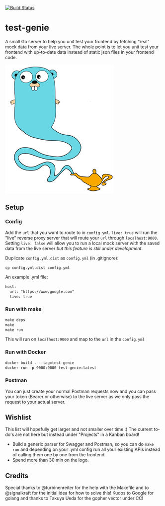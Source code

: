 [![Build Status](https://travis-ci.org/tech4242/test-genie.svg?branch=master)](https://travis-ci.org/tech4242/test-genie)

# test-genie
A small Go server to help you unit test your frontend by fetching "real" mock data from your live server. The whole point is to let you unit test your frontend with up-to-date data instead of static json files in your frontend code.

![Test Genie](/img/test-genie.png)

## Setup

### Config

Add the `url` that you want to route to in `config.yml`. `live: true` will run the "live" reverse proxy server that will route your `url` through `localhost:9000`. Setting `live: false` will allow you to run a local mock server with the saved data from the live server _but this feature is still under development_.

Duplicate `config.yml.dist` as `config.yml` (in .gitignore):

```
cp config.yml.dist config.yml
```

An example .yml file:

```
host:
  url: "https://www.google.com"
  live: true

```

### Run with make

```
make deps
make
make run
```

This will run on `localhost:9000` and map to the `url` in the `config.yml`

### Run with Docker

```
docker build . --tag=test-genie
docker run -p 9000:9000 test-genie:latest
```

### Postman

You can just create your normal Postman requests now and you can pass your token (Bearer or otherwise) to the live server as we only pass the request to your actual server.

## Wishlist

This list will hopefully get larger and not smaller over time :) The current to-do's are not here but instead under "Projects" in a Kanban board! 

* Build a generic parser for Swagger and Postman, so you can do `make run` and depending on your .yml config run all your existing APIs instead of calling them one by one from the frontend.
* Spend more than 30 min on the logo.

## Credits

Special thanks to @turbinenreiter for the help with the Makefile and to @signalkraft for the initial idea for how to solve this! Kudos to Google for golang and thanks to Takuya Ueda for the gopher vector under CC!
